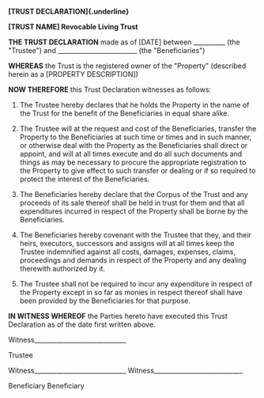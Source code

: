 **[TRUST DECLARATION]{.underline}**

**\[TRUST NAME\] Revocable Living Trust**

**THE TRUST DECLARATION** made as of \[DATE\] between
\_\_\_\_\_\_\_\_\_\_ (the \"Trustee\") and
\_\_\_\_\_\_\_\_\_\_\_\_\_\_\_\_\_\_\_\_\_\_\_\_\_ (the
\"Beneficiaries\")

**WHEREAS** the Trust is the registered owner of the \"Property\"
(described herein as a \[PROPERTY DESCRIPTION\])

**NOW THEREFORE** this Trust Declaration witnesses as follows:

1.  The Trustee hereby declares that he holds the Property in the name
    of the Trust for the benefit of the Beneficiaries in equal share
    alike.

2.  The Trustee will at the request and cost of the Beneficiaries,
    transfer the Property to the Beneficiaries at such time or times and
    in such manner, or otherwise deal with the Property as the
    Beneficiaries shall direct or appoint, and will at all times execute
    and do all such documents and things as may be necessary to procure
    the appropriate registration to the Property to give effect to such
    transfer or dealing or if so required to protect the interest of the
    Beneficiaries.

3.  The Beneficiaries hereby declare that the Corpus of the Trust and
    any proceeds of its sale thereof shall be held in trust for them and
    that all expenditures incurred in respect of the Property shall be
    borne by the Beneficiaries.

4.  The Beneficiaries hereby covenant with the Trustee that they, and
    their heirs, executors, successors and assigns will at all times
    keep the Trustee indemnified against all costs, damages, expenses,
    claims, proceedings and demands in respect of the Property and any
    dealing therewith authorized by it.

5.  The Trustee shall not be required to incur any expenditure in
    respect of the Property except in so far as monies in respect
    thereof shall have been provided by the Beneficiaries for that
    purpose.

**IN WITNESS WHEREOF** the Parties hereto have executed this Trust
Declaration as of the date first written above.

Witness\_\_\_\_\_\_\_\_\_\_\_\_\_\_\_\_\_\_\_\_\_\_\_\_\_\_\_\_\_

Trustee

Witness\_\_\_\_\_\_\_\_\_\_\_\_\_\_\_\_\_\_\_\_\_\_\_\_\_\_\_\_\_
Witness\_\_\_\_\_\_\_\_\_\_\_\_\_\_\_\_\_\_\_\_\_\_\_\_\_\_\_\_

Beneficiary Beneficiary
